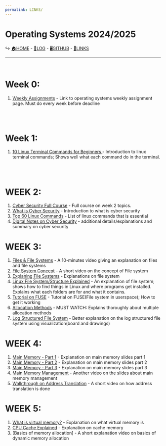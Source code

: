 ```yaml
---
permalink: LINKS/
---
```


# Operating Systems 2024/2025
↪ [🏠HOME](https://wuyu0107.github.io/os242/) - [📃LOG](https://wuyu0107.github.io/os242/TXT/mylog.txt) - [🖥️GITHUB](https://github.com/wuyu0107/os242) - [🔗LINKS](https://wuyu0107.github.io/os242/LINKS/)

---

<br> 

# Week 0:
1. [Weekly Assignments](https://demos.vlsm.org/#idx000) - Link to operating systems weekly assignment page. Must do every week before deadline
   
<br>
<br>
 
# Week 1: 
1. [10 Linux Terminal Commands for Beginners ](https://youtu.be/CpTfQ-q6MPU?si=8BKYeHrevXDtUzZ2) - Introduction to linux terminal commands; Shows well what each command do in the terminal.

<br>
<br>

# WEEK 2:
1. [Cyber Security Full Course](https://youtu.be/U_P23SqJaDc?si=-Oqh1ANe86NQYR_y) - Full course on week 2 topics.
2. [What is Cyber Security](https://youtu.be/inWWhr5tnEA?si=k64sDA_sVquY38xG) - Introduction to what is cyber security
3. [Top 60 Linux Commands](https://www.hostinger.com/tutorials/linux-commands) - List of linux commands that is essential
4. [Digital Notes on Cyber Security](https://mrcet.com/downloads/digital_notes/CSE/II%20Year/CS/CYBER%20SECURITY%20ESSENTIALS%20Digital%20Notes.pdf) - additional details/explanations and summary on cyber security

# WEEK 3:
1. [Files & File Systems](https://youtu.be/KN8YgJnShPM?si=s0EF5qwB0KJcrUiX) - A 10-minutes video giving an explanation on files and file systems
2. [File System Concept](https://youtu.be/mzUyMy7Ihk0?si=ZOcMAQGWq1HLGA8w) - A short video on the concept of File system
3. [Explaning File Systems](https://youtu.be/_h30HBYxtws?si=zaX2nQ-i14qot_pV) - Explanations on file system
4. [Linux File System/Structure Explained](https://youtu.be/HbgzrKJvDRw?si=Rm2mXLtx7_y5iDXJ) - An explanation of file system; shows how to find things in Linux and where programs get installed. Explains what each folders are for and what it contains.
5. [Tutorial on FUSE](https://youtu.be/LZCILvr5tUk?si=Wf7-dB_oVFi8fc6f) - Tutorial on FUSE(File system in userspace); How to get it working
6. [Allocation Methods](https://youtu.be/B1_er2nGKao?si=oKL33ZYsLcMLmpm5) - MUST WATCH: Explains thoroughly about multiple allocation methods
7. [Log Structured File System](https://youtu.be/TYqBtau0bYw?si=egzO2T0wEPBCSHH8) - Better explanation on the log structured file system using visualization(board and drawings)

# WEEK 4:
1. [Main Memory - Part 1](https://youtu.be/Jy_teuaj7Ic?si=vzoU9uV-SkBMqEzg) - Explanation on main memory slides part 1
2. [Main Memory - Part 2](https://youtu.be/8Zw4gIqqZe0?si=TMuiWehgW2vJzR4h) - Explanation on main memory slides part 2
3. [Main Memory - Part 3](https://youtu.be/gUSOVZK7PaU?si=Y4nSp38rMjB-m-tp) - Explanation on main memory slides part 3
4. [Main Memory Management](https://youtu.be/Ag4p5yCqte8?si=XdyX4VdUcbl0xFR_) - Another video on the slides about main memory management
5. [Walkthrough on Address Translation](https://youtu.be/6neHHkI0Z0o?si=yeTH7rBLlNZUFEdi) - A short video on how address translation is done

# WEEK 5:
1. [What is virtual memory?](https://youtu.be/2quKyPnUShQ?si=qe1c2NT2bHZgMPA8) - Explanation on what virtual memory is
2. [CPU Cache Explained](https://youtu.be/yi0FhRqDJfo?si=OR37KLUXEL7bO5_r) - Explanation on cache memory
3. [Basics of memory allocation] - A short explanation video on basics of dynamic memory allocation
